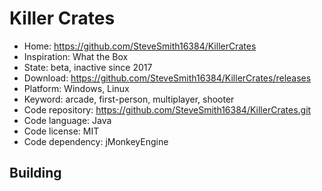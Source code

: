 # Killer Crates

- Home: https://github.com/SteveSmith16384/KillerCrates
- Inspiration: What the Box
- State: beta, inactive since 2017
- Download: https://github.com/SteveSmith16384/KillerCrates/releases
- Platform: Windows, Linux
- Keyword: arcade, first-person, multiplayer, shooter
- Code repository: https://github.com/SteveSmith16384/KillerCrates.git
- Code language: Java
- Code license: MIT
- Code dependency: jMonkeyEngine

## Building
